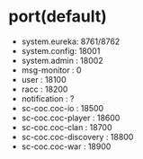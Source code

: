 # port(default)

- system.eureka: 8761/8762
- system.config: 18001
- system.admin : 18002
- msg-monitor  : 0
- user         : 18100
- racc         : 18200
- notification : ?
- sc-coc.coc-io : 18500
- sc-coc.coc-player  : 18600
- sc-coc.coc-clan    : 18700
- sc-coc.coc-discovery  : 18800
- sc-coc.coc-war    : 18900